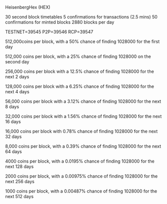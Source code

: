 HeisenbergHex (HEX)

30 second block timetables
5 confirmations for transactions (2.5 mins)
50 confirmations for minted blocks
2880 blocks per day

TESTNET=39545
P2P=39546
RCP=39547

512,000coins per block, with a 50% chance of finding 1028000 for the first day

512,000  coins per block, with a 25% chance of finding 1028000 on the second day

256,000 coins per block with a 12.5% chance of finding 1028000 for the next 2 days

128,000 coins per block with a 6.25% chance of finding 1028000 for the next 4 days

56,000 coins per block with a 3.12% chance of finding 1028000 for the next 8 days

32,000 coins per block with a  1.56% chance of finding 1028000 for the next 16 days

16,000 coins per block with 0.78% chance of finding 1028000 for the next 32 days

8,000 coins per block, with a 0.39% chance of finding 1028000 for the next 64 days

4000 coins per block, with a 0.0195% chance of finding 1028000 for the next 128 days

2000 coins per block, with a 0.00975% chance of finding 1028000  for the next 256 days

1000 coins per block, with a 0.00487% chance of finding 1028000  for the next 512 days
